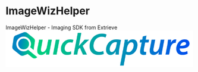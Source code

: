 # ImageWizHelper
ImageWizHelper - Imaging SDK from Extrieve
<img class="img-fluid" src="https://github.com/ExtrieveTechnologies/QuickCapture/blob/main/QuickCapture.png?raw=true" alt="img-verification">
